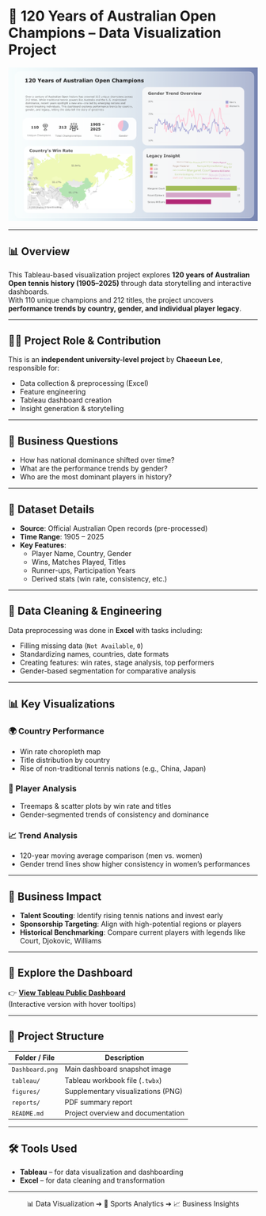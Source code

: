 # 🎾 120 Years of Australian Open Champions – Data Visualization Project

![Dashboard](/figures/Dashboard.png)

---

## 📊 Overview

This Tableau-based visualization project explores **120 years of Australian Open tennis history (1905–2025)** through data storytelling and interactive dashboards.  
With 110 unique champions and 212 titles, the project uncovers **performance trends by country, gender, and individual player legacy**.

---

## 🧑‍💻 Project Role & Contribution

This is an **independent university-level project** by **Chaeeun Lee**, responsible for:

- Data collection & preprocessing (Excel)
- Feature engineering
- Tableau dashboard creation
- Insight generation & storytelling

---

## 🎯 Business Questions

- How has national dominance shifted over time?
- What are the performance trends by gender?
- Who are the most dominant players in history?

---

## 📂 Dataset Details

- **Source**: Official Australian Open records (pre-processed)
- **Time Range**: 1905 – 2025
- **Key Features**:
  - Player Name, Country, Gender
  - Wins, Matches Played, Titles
  - Runner-ups, Participation Years
  - Derived stats (win rate, consistency, etc.)

---

## 🧹 Data Cleaning & Engineering

Data preprocessing was done in **Excel** with tasks including:

- Filling missing data (`Not Available`, `0`)
- Standardizing names, countries, date formats
- Creating features: win rates, stage analysis, top performers
- Gender-based segmentation for comparative analysis

---

## 📊 Key Visualizations

### 🌍 Country Performance

- Win rate choropleth map  
- Title distribution by country  
- Rise of non-traditional tennis nations (e.g., China, Japan)

### 🎾 Player Analysis

- Treemaps & scatter plots by win rate and titles  
- Gender-segmented trends of consistency and dominance

### 📈 Trend Analysis

- 120-year moving average comparison (men vs. women)
- Gender trend lines show higher consistency in women’s performances

---

## 💼 Business Impact

- **Talent Scouting**: Identify rising tennis nations and invest early  
- **Sponsorship Targeting**: Align with high-potential regions or players  
- **Historical Benchmarking**: Compare current players with legends like Court, Djokovic, Williams

---

## 🔗 Explore the Dashboard

👉 **[View Tableau Public Dashboard]([https://public.tableau.com/](https://public.tableau.com/shared/25KZK8PDJ?:display_count=n&:origin=viz_share_link))**  
(Interactive version with hover tooltips)

---

## 📁 Project Structure

| Folder / File         | Description                                  |
|-----------------------|----------------------------------------------|
| `Dashboard.png`       | Main dashboard snapshot image                |
| `tableau/`            | Tableau workbook file (`.twbx`)              |
| `figures/`            | Supplementary visualizations (PNG)           |
| `reports/`            | PDF summary report                           |
| `README.md`           | Project overview and documentation           |

---

## 🛠️ Tools Used

- **Tableau** – for data visualization and dashboarding  
- **Excel** – for data cleaning and transformation  

---

<p align="center">
📊 Data Visualization ➔ 🎾 Sports Analytics ➔ 📈 Business Insights
</p>

